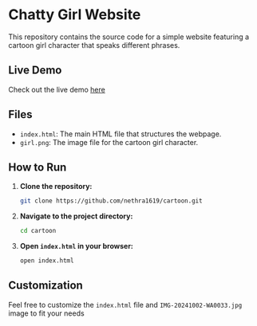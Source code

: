 # Chatty Girl Website

This repository contains the source code for a simple website featuring a cartoon girl character that speaks different phrases.

## Live Demo

Check out the live demo [here](https://nethra1619.github.io/Cartoon/) 

## Files

- `index.html`: The main HTML file that structures the webpage.
- `girl.png`: The image file for the cartoon girl character.

## How to Run

1. **Clone the repository:**
    ```bash
    git clone https://github.com/nethra1619/cartoon.git
    ```
2. **Navigate to the project directory:**
    ```bash
    cd cartoon
    ```
3. **Open `index.html` in your browser:**
    ```bash
    open index.html
    ```

## Customization

Feel free to customize the `index.html` file and `IMG-20241002-WA0033.jpg` image to fit your needs
